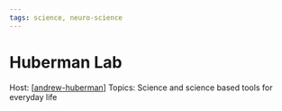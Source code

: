 ```yaml
--- 
tags: science, neuro-science
---
```


# Huberman Lab

Host: [[andrew-huberman]]
Topics: Science and science based tools for everyday life

[//begin]: # "Autogenerated link references for markdown compatibility"
[andrew-huberman]: ../../personalities/andrew-huberman.md "Andrew Huberman"
[//end]: # "Autogenerated link references"